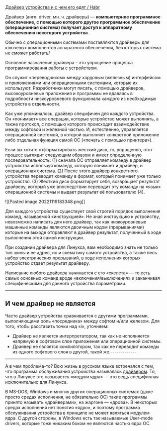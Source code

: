 [Драйвер устройства и с чем его едят / Habr](https://habr.com/en/company/driverpack/blog/252927/)



Драйвер (англ. driver, мн. ч. драйверы) — **компьютерное программное обеспечение, с помощью которого другое программное обеспечение (операционная система) получает доступ к аппаратному обеспечению некоторого устройства**.

Обычно с операционными системами поставляются драйверы для ключевых компонентов аппаратного обеспечения, без которых система не сможет работать/

Основное назначение драйвера – это упрощение процесса программирования работы с устройством.  
  
Он служит «переводчиком» между хардовым (железным) интерфейсом и приложениями или операционными системами, которые их используют. Разработчики могут писать, с помощью драйверов, высокоуровневые приложения и программы не вдаваясь в подробности низкоуровневого функционала каждого из необходимых устройств в отдельности.  
  
Как уже упоминалось, драйвер специфичен для каждого устройства. Он «понимает» все операции, которые устройство может выполнять, а также протокол, с помощью которого происходит взаимодействие между софтовой и железной частью. И, естественно, управляется операционной системой, в которой выполняет конкретной приложение либо отдельная функция самой ОС («печать с помощью принтера»).  
  
Если вы хотите отформатировать жесткий диск, то, упрощенно, этот процесс выглядит следующим образом и имеет определенную последовательность: (1) сначала ОС отправляет команду в драйвер устройства используя команду, которую понимает и драйвер, и операционная система. (2) После этого драйвер конкретного устройства переводит команду в формат, который понимает уже только устройство. (3) Жесткий диск форматирует себя, возвращает результат драйверу, который уже впоследствии переводит эту команду на «язык» операционной системы и выдает результат её пользователю (4).

![[Pasted image 20221119183348.png]]


Для каждого устройства существует свой строгий порядок выполнения команд, называемой «инструкцией». Не зная инструкцию к устройству, невозможно написать для него драйвер, так как низкоуровневые машинные команды являются двоичным кодом (прерываниями) которые на выходе отправляют в драйвер результат, полученный в ходе выполнения этой самой инструкции.  
  
При создании драйвера для Линукса, вам необходимо знать не только тип шины и ее адрес, но и схематику самого устройства, а также весь набор электрических прерываний, в ходе исполнения которых устройство отдает результат драйверу.  
  
Написание любого драйвера начинается с его «скелета» — то есть самых основных команд вроде «включения/выключения» и заканчивая специфическими для данного устройства параметрами.


----------
## И чем драйвер не является

  
Часто драйвер устройства сравнивается с другими программами, выполняющими роль «посредника» между софтом и/или железом. Для того, чтобы расставить точки над «i», уточняем:  
  

-   Драйвер не является интерпретатором, так как не исполняется напрямую в софтовом слое приложения или операционной системы.
-   Драйвер не является компилятором, так как не переводит команды из одного софтового слоя в другой, такой же.-------------



------------------------------
А в чем проблема-то? Всю жизнь в русском языке встречался с тем, что программа обслуживания устройства называлась [драйвером](https://ru.wikipedia.org/wiki/%D0%94%D1%80%D0%B0%D0%B9%D0%B2%D0%B5%D1%80). То, что в Линуксе это называется «модули ядра» — это вещь специфичная исключительно для Линукса.  
  
В MS-DOS, Windows и многих других операционных системах (даже просто средах исполнения, не обязательно ОС) такие программы принято называть «драйверами», на жаргоне — «дрова». В некоторых средах исполнения нет понятия «ядро», и поэтому программа обслуживания устройства в принципе не может являться модулем ядра. С другой стороны, в Windows есть так называемые User-mode drivers, которые тоже никаким боком не являются частью ядра ОС.
